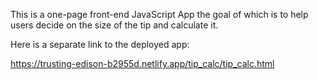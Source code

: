 This is a one-page front-end JavaScript App the goal of which is to help users decide on the size of the tip and calculate it.

Here is a separate link to the deployed app:

https://trusting-edison-b2955d.netlify.app/tip_calc/tip_calc.html
